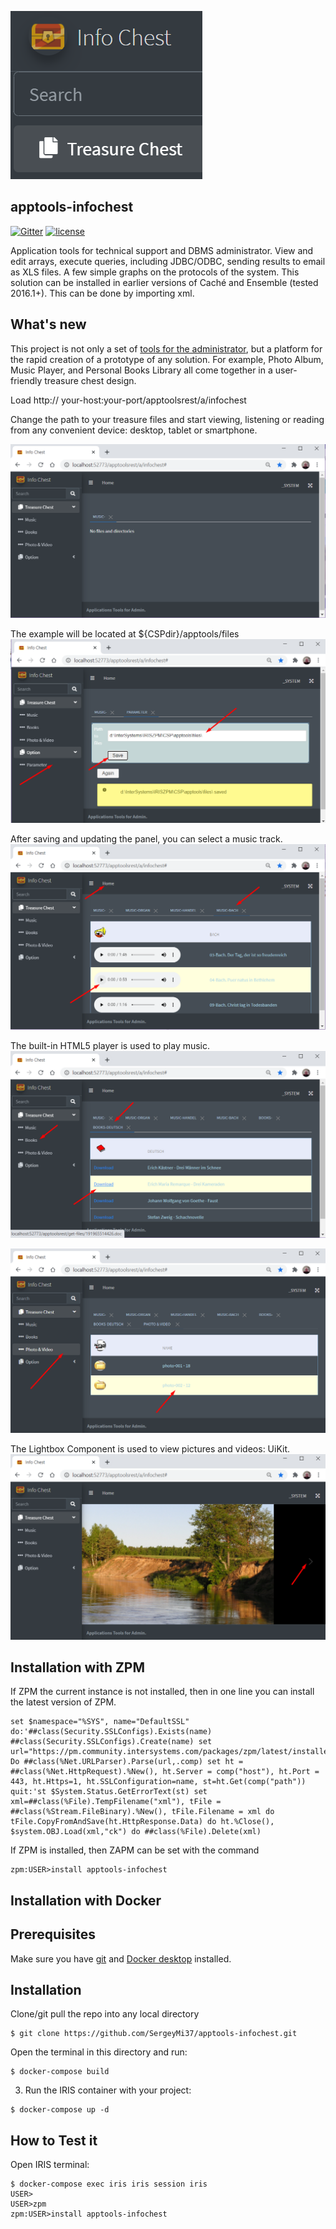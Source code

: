 ![](https://raw.githubusercontent.com/SergeyMi37/apptools-infochest/master/doc/infochest.png)

## apptools-infochest
[![Gitter](https://img.shields.io/badge/Available%20on-Intersystems%20Open%20Exchange-00b2a9.svg)](https://openexchange.intersystems.com/package/apptools-infochest)
[![license](https://img.shields.io/badge/License-MIT-yellow.svg)](https://opensource.org/licenses/MIT)

Application tools for technical support and DBMS administrator. View and edit arrays, execute queries, including JDBC/ODBC, sending results to email as XLS files. A few simple graphs on the protocols of the system.
This solution can be installed in earlier versions of Caché and Ensemble (tested 2016.1+). This can be done by importing xml.

## What's new
This project is not only a set of [tools for the administrator](#PanelAdmin), but a platform for the rapid creation of a prototype of any solution.
For example, Photo Album, Music Player, and Personal Books Library all come together in a user-friendly treasure chest design.

Load http:// your-host:your-port/apptoolsrest/a/infochest

Change the path to your treasure files and start viewing, listening or reading from any convenient device: desktop, tablet or smartphone.

![](https://raw.githubusercontent.com/SergeyMi37/apptools-infochest/master/doc/chest/Screenshot_1.png)

The example will be located at ${CSPdir}/apptools/files
![](https://raw.githubusercontent.com/SergeyMi37/apptools-infochest/master/doc/chest/Screenshot_2.png)

After saving and updating the panel, you can select a music track.
![](https://raw.githubusercontent.com/SergeyMi37/apptools-infochest/master/doc/chest/Screenshot_3.png)

The built-in HTML5 player is used to play music.
![](https://raw.githubusercontent.com/SergeyMi37/apptools-infochest/master/doc/chest/Screenshot_4.png)

![](https://raw.githubusercontent.com/SergeyMi37/apptools-infochest/master/doc/chest/Screenshot_5.png)

The Lightbox Component is used to view pictures and videos: UiKit.
![](https://raw.githubusercontent.com/SergeyMi37/apptools-infochest/master/doc/chest/Screenshot_6.png)

## Installation with ZPM

If ZPM the current instance is not installed, then in one line you can install the latest version of ZPM.
```
set $namespace="%SYS", name="DefaultSSL" do:'##class(Security.SSLConfigs).Exists(name) ##class(Security.SSLConfigs).Create(name) set url="https://pm.community.intersystems.com/packages/zpm/latest/installer" Do ##class(%Net.URLParser).Parse(url,.comp) set ht = ##class(%Net.HttpRequest).%New(), ht.Server = comp("host"), ht.Port = 443, ht.Https=1, ht.SSLConfiguration=name, st=ht.Get(comp("path")) quit:'st $System.Status.GetErrorText(st) set xml=##class(%File).TempFilename("xml"), tFile = ##class(%Stream.FileBinary).%New(), tFile.Filename = xml do tFile.CopyFromAndSave(ht.HttpResponse.Data) do ht.%Close(), $system.OBJ.Load(xml,"ck") do ##class(%File).Delete(xml)
```
If ZPM is installed, then ZAPM can be set with the command
```
zpm:USER>install apptools-infochest
```
## Installation with Docker

## Prerequisites
Make sure you have [git](https://git-scm.com/book/en/v2/Getting-Started-Installing-Git) and [Docker desktop](https://www.docker.com/products/docker-desktop) installed.

## Installation 
Clone/git pull the repo into any local directory

```
$ git clone https://github.com/SergeyMi37/apptools-infochest.git
```

Open the terminal in this directory and run:

```
$ docker-compose build
```

3. Run the IRIS container with your project:

```
$ docker-compose up -d
```

## How to Test it
Open IRIS terminal:

```
$ docker-compose exec iris iris session iris
USER>
USER>zpm
zpm:USER>install apptools-infochest
```
